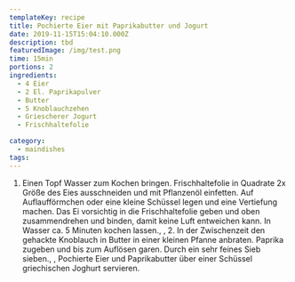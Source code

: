 ```yaml
---
templateKey: recipe
title: Pochierte Eier mit Paprikabutter und Jogurt
date: 2019-11-15T15:04:10.000Z
description: tbd
featuredImage: /img/test.png
time: 15min
portions: 2
ingredients:
  - 4 Eier
  - 2 El. Paprikapulver
  - Butter
  - 5 Knoblauchzehen
  - Griescherer Jogurt
  - Frischhaltefolie

category:
  - maindishes
tags:
---
```


1. Einen Topf Wasser zum Kochen bringen. Frischhaltefolie in Quadrate 2x Größe des Eies ausschneiden und mit Pflanzenöl einfetten. Auf Auflaufförmchen oder eine kleine Schüssel legen und eine Vertiefung machen. Das Ei vorsichtig in die Frischhaltefolie geben und oben zusammendrehen und binden, damit keine Luft entweichen kann. In Wasser ca. 5 Minuten kochen lassen., , 2. In der Zwischenzeit den gehackte Knoblauch in Butter in einer kleinen Pfanne anbraten. Paprika zugeben und bis zum Auflösen garen. Durch ein sehr feines Sieb sieben., , Pochierte Eier und Paprikabutter über einer Schüssel griechischen Joghurt servieren.
